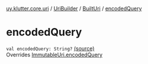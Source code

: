 [uy.klutter.core.uri](../../index.md) / [UriBuilder](../index.md) / [BuiltUri](index.md) / [encodedQuery](.)


# encodedQuery
<code>val encodedQuery: String?</code> [(source)](https://github.com/kohesive/klutter/blob/master/core-jdk6/src/main/kotlin/uy/klutter/core/uri/UriBuilder.kt#L286)<br/>Overrides [ImmutableUri.encodedQuery](../../-immutable-uri/encoded-query.md)


